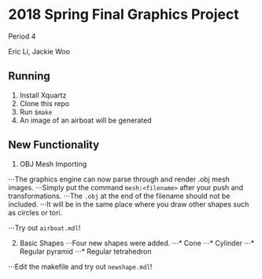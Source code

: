# 2018 Spring Final Graphics Project  

Period 4

Eric Li, Jackie Woo

## Running 
1. Install Xquartz
2. Clone this repo
3. Run `$make`
4. An image of an airboat will be generated

##  New Functionality  

1. OBJ Mesh Importing

⋅⋅⋅The graphics engine can now parse through and render .obj mesh images. 
⋅⋅⋅Simply put the command `mesh:<filename>` after your push and transformations.
⋅⋅⋅The `.obj` at the end of the filename should not be included.
⋅⋅⋅It will be in the same place where you draw other shapes such as circles or tori.

⋅⋅⋅Try out `airboat.mdl`!

2. Basic Shapes
⋅⋅⋅Four new shapes were added.
⋅⋅⋅* Cone
⋅⋅⋅* Cylinder
⋅⋅⋅* Regular pyramid
⋅⋅⋅* Regular tetrahedron

⋅⋅⋅Edit the makefile and try out `newshape.mdl`!
